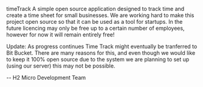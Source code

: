 timeTrack
A simple open source application designed to track time and create a time sheet for small businesses. We are working hard to make this project open source so that it can be used as a tool for startups. In the future licencing may only be free up to a certain number of employees, however for now it will remain entirely free!

Update: As progress continues Time Track might eventually be tranferred to Bit Bucket. There are many reasons for this, and even though we would like to keep it 100% open source due to the system we are planning to set up (using our server) this may not be possible.

-- H2 Micro Development Team
